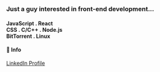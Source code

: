 <h3>Just a guy interested in front-end development...</h4>
<h4>
  JavaScript <span> . </span> React <br/>
  CSS <span> . </span> C/C++ <span> . </span> Node.js <br/>
  BitTorrent <span> . </span> Linux <span>
</h4>

#### 📠 Info
[LinkedIn Profile](https://www.linkedin.com/in/lucas-barbosa-147352200)
